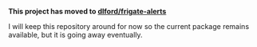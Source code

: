 **This project has moved to [dlford/frigate-alerts](https://github.com/dlford/frigate-alerts)**

I will keep this repository around for now so the current package remains available, but it is going away eventually.
